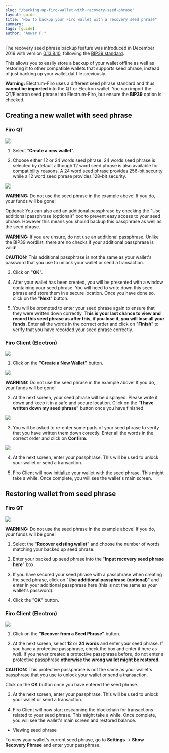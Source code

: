 ```yaml
---
slug: "/backing-up-firo-wallet-with-recovery-seed-phrase"
layout: guide
title: "How to backup your Firo wallet with a recovery seed phrase"
summary:
tags: [guide]
author: "Anwar P."
---
```


The recovery seed phrase backup feature was introduced in December 2019 with version [0.13.8.10](https://github.com/firoorg/firo/releases), following the [BIP39 standard](https://github.com/bitcoin/bips/blob/master/bip-0039.mediawiki).

This allows you to easily store a backup of your wallet offline as well as restoring it to other compatible wallets that supports seed phrase, instead of just backing up your wallet.dat file previously.

**Warning:** Electrum-Firo uses a different seed phrase standard and thus **cannot be imported** into the QT or Electron wallet. You can import the QT/Electron seed phrase into Electrum-Firo, but ensure the **BIP39** option is checked.

## Creating a new wallet with seed phrase

### Firo QT

![](../../pages/guides/assets/backing-up-wallet-with-recovery-seed-phrase/seed_firo01.png)

1. Select "**Create a new wallet**".

2. Choose either 12 or 24 words seed phrase. 24 words seed phrase is selected by default although 12 word seed phrase is also available for compatibility reasons. A 24 word seed phrase provides 256-bit security while a 12 word seed phrase provides 128-bit security.

![](../../pages/guides/assets/backing-up-wallet-with-recovery-seed-phrase/seed_firo02.png)

**WARNING:** Do not use the seed phrase in the example above! If you do, your funds will be gone!

Optional: You can also add an additional passphrase by checking the "Use additional passphrase (optional)" box to prevent easy access to your seed phrase. However this means you should backup this passphrase as well as the seed phrase.

**WARNING:** If you are unsure, do not use an additional passphrase. Unlike the BIP39 wordlist, there are no checks if your additional passphrase is valid!

**CAUTION:** This additional passphrase is not the same as your wallet's password that you use to unlock your wallet or send a transaction.

3. Click on "**OK**".

4. After your wallet has been created, you will be presented with a window containing your seed phrase. You will need to write down this seed phrase and store them in a secure location. Once you have done so, click on the "**Next**" button.

5. You will be prompted to enter your seed phrase again to ensure that they were written down correctly. **This is your last chance to view and record this seed phrase as after this, if you lose it, you will lose all your funds.** Enter all the words in the correct order and click on "**Finish**" to verify that you have recorded your seed phrase correctly.

### Firo Client (Electron)

![](../../pages/guides/assets/backing-up-wallet-with-recovery-seed-phrase/firo-client/firo-client-01.png)

1. Click on the **"Create a New Wallet"** button.

![](../../pages/guides/assets/backing-up-wallet-with-recovery-seed-phrase/firo-client/firo-client-02.png)

**WARNING:** Do not use the seed phrase in the example above! If you do, your funds will be gone!

2. At the next screen, your seed phrase will be displayed. Please write it down and keep it in a safe and secure location. Click on the **"I have written down my seed phrase"** button once you have finished.

![](../../pages/guides/assets/backing-up-wallet-with-recovery-seed-phrase/firo-client/firo-client-03.png)

3. You will be asked to re-enter some parts of your seed phrase to verify that you have written them down corectly. Enter all the words in the correct order and click on **Confirm**.

![](../../pages/guides/assets/backing-up-wallet-with-recovery-seed-phrase/firo-client/firo-client-04.png)

4. At the next screen, enter your passphrase. This will be used to unlock your wallet or send a transaction.

5. Firo Client will now initialize your wallet with the seed phrase. This might take a while. Once complete, you will see the wallet's main screen.

## Restoring wallet from seed phrase

### Firo QT

![](../../pages/guides/assets/backing-up-wallet-with-recovery-seed-phrase/seed_firo03.png)

**WARNING:** Do not use the seed phrase in the example above! If you do, your funds will be gone!

1. Select the "**Recover existing wallet**" and choose the number of words matching your backed up seed phrase.

2. Enter your backed up seed phrase into the "**Input recovery seed phrase here**" box.

3. If you have secured your seed phrase with a passphrase when creating the seed phrase, click on "**Use additional passphrase (optional)**" and enter in your additional passphrase here (this is not the same as your wallet's password).

4. Click the "**OK**" button.

### Firo Client (Electron)

![](../../pages/guides/assets/backing-up-wallet-with-recovery-seed-phrase/firo-client/firo-client-05.png)

1. Click on the **"Recover from a Seed Phrase"** button.

2. At the next screen, select **12** or **24 words** and enter your seed phrase. If you have a protective passphrase, check the box and enter it here as well. If you never created a protective passphrase before, do not enter a protective passphrase **otherwise the wrong wallet might be restored.**

**CAUTION:** This protective passphrase is not the same as your wallet's passphrase that you use to unlock your wallet or send a transaction.

Click on the **OK** button once you have entered the seed phrase.

3. At the next screen, enter your passphrase. This will be used to unlock your wallet or send a transaction.

4. Firo Client will now start rescanning the blockchain for transactions related to your seed phrase. This might take a while. Once complete, you will see the wallet's main screen and restored balance.

- Viewing seed phrase

To view your wallet's current seed phrase, go to **Settings** -> **Show Recovery Phrase** and enter your passphrase.
